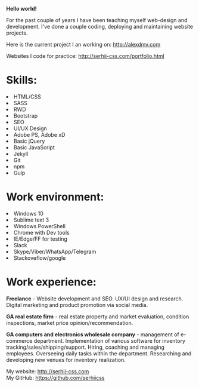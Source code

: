 <b>Hello world!</b>

For the past couple of years I have been teaching myself web-design and development. I've done a couple coding, deploying and maintaining website projects.

Here is the current project I an working on:
http://alexdmv.com

Websites I code for practice: 
http://serhii-css.com/portfolio.html

# Skills:

<li>HTML/CSS</li>
<li>SASS</li>
<li>RWD</li>
<li>Bootstrap</li>
<li>SEO</li>
<li>UI/UX Design</li>
<li>Adobe PS, Adobe xD</li>
<li>Basic jQuery</li>
<li>Basic JavaScript</li>
<li>Jekyll</li>
<li>Git</li>
<li>npm</li>
<li>Gulp</li>

# Work environment:

<li>Windows 10</li>
<li>Sublime text 3</li>
<li>Windows PowerShell</li>
<li>Chrome with Dev tools</li>
<li>IE/Edge/FF for testing</li>
<li>Slack</li>
<li>Skype/Viber/WhatsApp/Telegram</li>
<li>Stackoveflow/google</li>


# Work experience:

<b>Freelance</b> - Website development and SEO. UX/UI design and research. Digital marketing and product promotion via social media.

<b>GA real estate firm</b> - real estate property and market evaluation, condition inspections, market price opinion/recommendation.

<b>GA computers and electronics wholesale company</b> - management of e-commerce department. Implementation of various software for inventory tracking/sales/shipping/support. Hiring, coaching and managing employees. Overseeing daily tasks within the department. Researching and developing new venues for inventory realization.

My website: http://serhii-css.com
<br>
My GitHub: https://github.com/serhiicss
